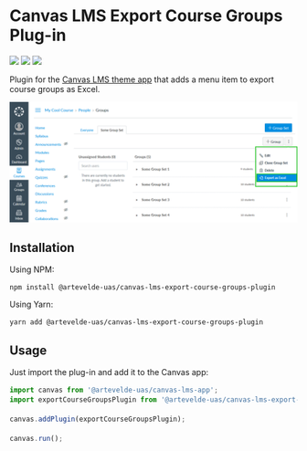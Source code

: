 # Canvas LMS Export Course Groups Plug-in

[![](https://img.shields.io/npm/v/@artevelde-uas/canvas-lms-export-course-groups-plugin.svg)](https://www.npmjs.com/package/@artevelde-uas/canvas-lms-export-course-groups-plugin)
[![](https://img.shields.io/github/license/artevelde-uas/canvas-lms-export-course-groups-plugin.svg)](https://spdx.org/licenses/MIT)
[![](https://img.shields.io/npm/dt/@artevelde-uas/canvas-lms-export-course-groups-plugin.svg)](https://www.npmjs.com/package/@artevelde-uas/canvas-lms-export-course-groups-plugin)

Plugin for the [Canvas LMS theme app](https://github.com/artevelde-uas/canvas-lms-app) that adds a menu item to export
course groups as Excel.

![Example image](docs/example.png)

## Installation

Using NPM:

    npm install @artevelde-uas/canvas-lms-export-course-groups-plugin

Using Yarn:

    yarn add @artevelde-uas/canvas-lms-export-course-groups-plugin

## Usage

Just import the plug-in and add it to the Canvas app:

```javascript
import canvas from '@artevelde-uas/canvas-lms-app';
import exportCourseGroupsPlugin from '@artevelde-uas/canvas-lms-export-course-groups-plugin';

canvas.addPlugin(exportCourseGroupsPlugin);

canvas.run();
```
